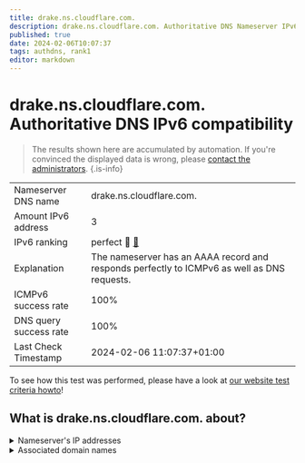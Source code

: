 ```yaml
---
title: drake.ns.cloudflare.com.
description: drake.ns.cloudflare.com. Authoritative DNS Nameserver IPv6 compatibility
published: true
date: 2024-02-06T10:07:37
tags: authdns, rank1
editor: markdown
---
```


# drake.ns.cloudflare.com. Authoritative DNS IPv6 compatibility

> The results shown here are accumulated by automation. If you're convinced the displayed data is wrong, please [contact the administrators](/howto/chat). 
{.is-info}




|   |   |
| - | - |
| Nameserver DNS name | drake.ns.cloudflare.com.
| Amount IPv6 address | 3
| IPv6 ranking | perfect :1st_place_medal: [🔗](/howto/ranking) |
| Explanation | The nameserver has an AAAA record and responds perfectly to ICMPv6 as well as DNS requests. |
| ICMPv6 success rate | 100%|
| DNS query success rate | 100% |
| Last Check Timestamp | 2024-02-06 11:07:37+01:00 |

To see how this test was performed, please have a look at [our website test criteria howto](/howto/testcriteria/authdns)!


## What is drake.ns.cloudflare.com. about?




<details>
<summary>Nameserver's IP addresses</summary>

2a06:98c1:50::ac40:230e

2803:f800:50::6ca2:c30e

2606:4700:58::a29f:2c0e

</details>



<details>
<summary>Associated domain names</summary>

www.sunpharma.com

</details>
